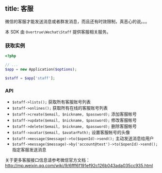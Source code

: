 title: 客服
---

微信的客服才能发送消息或者群发消息，而且还有时效限制，真恶心的说。。。

本 SDK 由 `Overtrue\Wechat\Staff` 提供客服相关服务。



### 获取实例

```php
<?php

// ...
$app = new Application($options);

$staff = $app['staff'];

```

### API

+ `$staff->lists();` 获取所有客服账号列表
+ `$staff->onlines();` 获取所有在线的客服账号列表
+ `$staff->create($email, $nickname, $password);` 添加客服帐号
+ `$staff->update($email, $nickname, $password);` 修改客服帐号
+ `$staff->delete($email, $nickname, $password);` 删除客服帐号
+ `$staff->avatar($email, $avatarPath);` 设置客服帐号的头像
+ `$staff->message($message)->to($openId)->send();` 主动发送消息给用户
+ `$staff->message($message)->by('account@test')->to($openId)->send();` 指定客服发送消息


关于更多客服接口信息请参考微信官方文档：http://mp.weixin.qq.com/wiki/9/6fff6f191ef92c126b043ada035cc935.html
